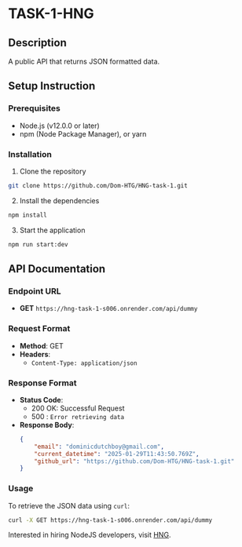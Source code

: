 # TASK-1-HNG

## Description

A public API that returns JSON formatted data.

## Setup Instruction

### Prerequisites
- Node.js (v12.0.0 or later)
- npm (Node Package Manager), or yarn

### Installation
1. Clone the repository
```bash
git clone https://github.com/Dom-HTG/HNG-task-1.git
```
2. Install the dependencies
```bash
npm install
```
3. Start the application
```bash
npm run start:dev
```
## API Documentation

### Endpoint URL
- **GET** `https://hng-task-1-s006.onrender.com/api/dummy`
### Request Format
- **Method**: GET
- **Headers**:
  - `Content-Type: application/json`
### Response Format
- **Status Code**: 
  - 200 OK: Successful Request
  - 500 : `Error retrieving data`
- **Response Body**:
  ```json
  {
      "email": "dominicdutchboy@gmail.com",
      "current_datetime": "2025-01-29T11:43:50.769Z",
      "github_url": "https://github.com/Dom-HTG/HNG-task-1.git"
  }
  ```
### Usage
To retrieve the JSON data using `curl`:
```bash
curl -X GET https://hng-task-1-s006.onrender.com/api/dummy
```

Interested in hiring NodeJS developers, visit [HNG](https://hng.tech/hire/nodejs-developers).




